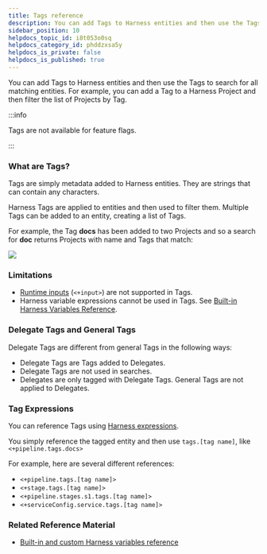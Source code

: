 ```yaml
---
title: Tags reference
description: You can add Tags to Harness entities and then use the Tags to search for all matching entities. For example, you can add a Tag to a Harness Project and then filter the list of Projects by Tag. What a…
sidebar_position: 10
helpdocs_topic_id: i8t053o0sq
helpdocs_category_id: phddzxsa5y
helpdocs_is_private: false
helpdocs_is_published: true
---
```


You can add Tags to Harness entities and then use the Tags to search for all matching entities. For example, you can add a Tag to a Harness Project and then filter the list of Projects by Tag.

:::info

Tags are not available for feature flags.

:::

### What are Tags?

Tags are simply metadata added to Harness entities. They are strings that can contain any characters.

Harness Tags are applied to entities and then used to filter them. Multiple Tags can be added to an entity, creating a list of Tags.

For example, the Tag **docs** has been added to two Projects and so a search for **doc** returns Projects with name and Tags that match:

![](./static/tags-reference-18.png)

### Limitations

* [Runtime inputs](/docs/platform/variables-and-expressions/runtime-inputs) (`<+input>`) are not supported in Tags.
* Harness variable expressions cannot be used in Tags. See [Built-in Harness Variables Reference](../12_Variables-and-Expressions/harness-variables.md).

### Delegate Tags and General Tags

Delegate Tags are different from general Tags in the following ways:

* Delegate Tags are Tags added to Delegates.
* Delegate Tags are not used in searches.
* Delegates are only tagged with Delegate Tags. General Tags are not applied to Delegates.

### Tag Expressions

You can reference Tags using [Harness expressions](../12_Variables-and-Expressions/harness-variables.md).

You simply reference the tagged entity and then use `tags.[tag name]`, like `<+pipeline.tags.docs>`

For example, here are several different references:

* `<+pipeline.tags.[tag name]>`
* `<+stage.tags.[tag name]>`
* `<+pipeline.stages.s1.tags.[tag name]>`
* `<+serviceConfig.service.tags.[tag name]>`

### Related Reference Material

* [Built-in and custom Harness variables reference](../12_Variables-and-Expressions/harness-variables.md)
